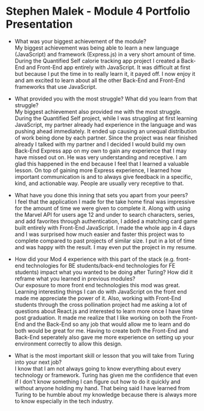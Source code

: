 # Stephen Malek - Module 4 Portfolio Presentation

* What was your biggest achievement of the module?  
My biggest achievement was being able to learn a new language (JavaScript) and framework (Express.js) in a very short amount of time. During the Quantified Self calorie tracking app project I created a Back-End and Front-End app entirely with JavaScript. It was difficult at first but because I put the time in to really learn it, it payed off. I now enjoy it and am excited to learn about all the other Back-End and Front-End frameworks that use JavaScript. 


* What provided you with the most struggle? What did you learn from that struggle?  
My biggest achievement also provided me with the most struggle. During the Quantified Self project, while I was struggling at first learning JavaScript, my partner already had experience in the language and was pushing ahead immediately. It ended up causing an unequal distribution of work being done by each partner. Since the project was near finished already I talked with my partner and I decided I would build my own Back-End Express app on my own to gain any experience that I may have missed out on. He was very understanding and receptive. I am glad this happened in the end because I feel that I learned a valuable lesson. On top of gaining more Express experience, I learned how important communication is and to always give feedback in a specific, kind, and actionable way. People are usually very receptive to that.

* What have you done this inning that sets you apart from your peers?  
I feel that the application I made for the take home final was impressive for the amount of time we were given to complete it. Along with using the Marvel API for users age 12 and under to search characters, series, and add favorites through authentication, I added a matching card game built entirely with Front-End JavaScript. I made the whole app in 4 days and I was surprised how much easier and faster this project was to complete compared to past projects of similar size. I put in a lot of time and was happy with the result. I may even put the project in my resume.  

* How did your Mod 4 experience with this part of the stack (e.g. front-end technologies for BE students/back-end technologies for FE students) impact what you wanted to be doing after Turing? How did it reframe what you learned in previous modules?  
Our exposure to more front end technologies this mod was great. Learning interesting things I can do with JavaScript on the front end made me appreciate the power of it. Also, working with Front-End students through the cross pollination project had me asking a lot of questions about React.js and interested to learn more once I have time post graduation. It made me realize that I like working on both the Front-End and the Back-End so any job that would allow me to learn and do both would be great for me. Having to create both the Front-End and Back-End seperately also gave me more experience on setting up your environment correctly to allow this design. 

* What is the most important skill or lesson that you will take from Turing into your next job?  
I know that I am not always going to know everything about every technology or framework. Turing has given me the confidence that even if I don't know something I can figure out how to do it quickly and without anyone holding my hand. That being said I have learned from Turing to be humble about my knowledge because there is always more to know especially in the tech industry.  
